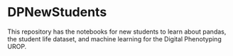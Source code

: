 # DPNewStudents
This repository has the notebooks for new students to learn about pandas, the student life dataset, and machine learning for the Digital Phenotyping UROP. 
